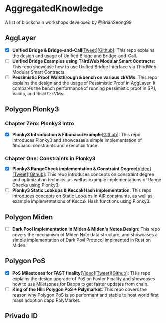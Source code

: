 # AggregatedKnowledge
A list of blockchain workshops developed by @BrianSeong99

## AggLayer
- [x] **Unified Bridge & Bridge-and-Call**[[Tweet](https://x.com/BrianSeong99/status/1857518126633816175)][[Github](https://github.com/BrianSeong99/AggLayer_UnifiedBridge)]: This repo explains the design and usage of Unified Bridge and Bridge-and-Call.
- [ ] **Unified Bridge Examples using ThirdWeb Modular Smart Contracts**: This repo showcase how to use Unified Bridge Interface via ThirdWeb Modular Smart Contracts.
- [ ] **Pessimistic Proof Walkthrough & bench on various zkVMs**: This repo explains the design and the usage of Pessimistic Proof in AggLayer. It compares the bench performance of running pessimistic proof in SP1, Valida, and Risc0 zkVMs.

## Polygon Plonky3
### Chapter Zero: Plonky3 Intro
- [x] **Plonky3 Introduction & Fibonacci Example**[[Github](https://github.com/BrianSeong99/Plonky3_Fibonacci)]: This repo introduces Plonky3 and showcases a simple implementation of fibonacci constraints and execution trace.
### Chapter One: Constraints in Plonky3
- [x] **Plonky3 RangeCheck implementation & Constraint Degree**[[Video](https://www.youtube.com/watch?v=ifMXu8AL8_E)][[Tweet](https://x.com/0xPolygonFdn/status/1846747684348010609)][[Github](https://github.com/BrianSeong99/Plonky3_RangeCheck)]: This repo introduces concepts on constraint degree and optimization technics, as well as example implementations of Range Checks using Plonky3.
- [ ] **Plonky3 Static Lookups & Keccak Hash implementation**: This repo introduces concepts on Static Lookups in AIR constraints, as well as example implementations of Keccak Hash functions using Plonky3.

## Polygon Miden
- [ ] **Dark Pool Implementation in Miden & Miden's Notes Design**: This repo covers the mechanism of Miden Note data structure, and showcases a simple implementation of Dark Pool Protocol implmented in Rust on Miden.

## Polygon PoS
- [x] **PoS Milestones for FAST finality**[[Video](https://www.youtube.com/watch?v=BEuEwF5lBEc)][[Tweet](https://x.com/0xPolygon/status/1836786281948283342)][[Github](https://github.com/BrianSeong99/Polygon-PoS-Milestones_Tutorial)]: THis repo explains the design upgrade of PoS on Faster Finality and showcases how to use Miletsones for Dapps to get faster updates from chain.
- [ ] **King of the Hill: Polygon PoS + Polymarket**: This repo covers the reason why Polygon PoS is so performant and stable to host world first mass adoption dapp PolyMarket.

## Privado ID
